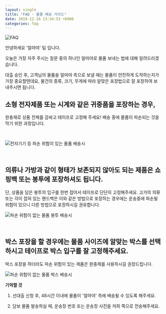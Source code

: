 ```yaml
---
layout: single
title: "FAQ - 물품 배송 가이드"
date: 2019-12-16 13:34:53 +0900
categories: faq
---
```


![FAQ]({{site.baseurl}}/assets/img/faq/faq_3.png)​

안녕하세요
'얼마야' 팀 입니다.

오늘은 가장 자주 주시는 질문 중의 하나인 얼마야로 물품 보내는 법에 대해 알려드리겠습니다. 

대출 승인 후, 고객님의 물품을 얼마야 측으로 보낼 때는 물품이 안전하게 도착하는지가 가장 중요할텐데요,
물건의 종류, 크기, 무게에 따라 알맞은 포장법으로 잘 포장하여 보내주시면 됩니다. 

 
## 소형 전자제품 또는 시계와 같은 귀중품을 포장하는 경우, 

완충재로 상품 전체를 감싸고 테이프로 고정해 주세요!
배송 중에 물품이 파손되는 것을 막기 위한 과정입니다. 

​

![전자기기 등 파손 위험이 있는 물품 배송시]({{site.baseurl}}/assets/img/faq/20191125-faq-1.png)

​

## 의류나 가방과 같이 형태가 보존되지 않아도 되는 제품은 쇼핑백 또는 봉투에 포장하셔도 됩니다. 
단, 상품을 담은 봉투의 입구를 한번 접어서 테이프로 단단히 고정해주세요. 고가의 의류 또는 각이 잡혀 있는 핸드백은 이와 같은 방법으로 포장하는 경우에는 운송중에 파손될 위험이 있으니 다른 방법으로 포장하시길 권유합니다. 


![파손 위험이 없는 물품 봉투 배송시]({{site.baseurl}}/assets/img/faq/20191125-faq-2.png)

​

## 박스 포장을 할 경우에는 물품 사이즈에 알맞는 박스를 선택하시고 테이프로 박스 입구를 잘 고정해주세요. 

박스 포장을 하더라도 파손 위험이 있는 제품은 완충제를 사용하시길 권장드립니다. 


![파손 위험이 없는 물품 박스 배송시]({{site.baseurl}}/assets/img/faq/20191125-faq-3.png)


**기억할 것**
1) 선대출 신청 후, 48시간 이내에 물품이 '얼마야' 측에 배송될 수 있도록 해주세요.

2) 담보 물품 발송하실 때, 운송장 번호 또는 운송장 사진을 저희 쪽으로 전송해주세요. 